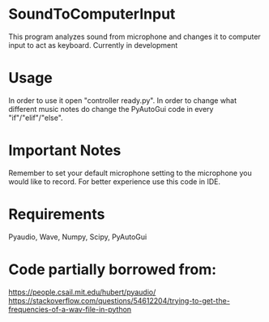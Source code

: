 # SoundToComputerInput
 This program analyzes sound from microphone and changes it to computer input to act as keyboard. Currently in development

# Usage
In order to use it open "controller ready.py". In order to change what different music notes do change the PyAutoGui code in every "if"/"elif"/"else".

# Important Notes
Remember to set your default microphone setting to the microphone you would like to record.
For better experience use this code in IDE.

 # Requirements
Pyaudio, Wave, Numpy, Scipy, PyAutoGui

# Code partially borrowed from:
https://people.csail.mit.edu/hubert/pyaudio/
https://stackoverflow.com/questions/54612204/trying-to-get-the-frequencies-of-a-wav-file-in-python